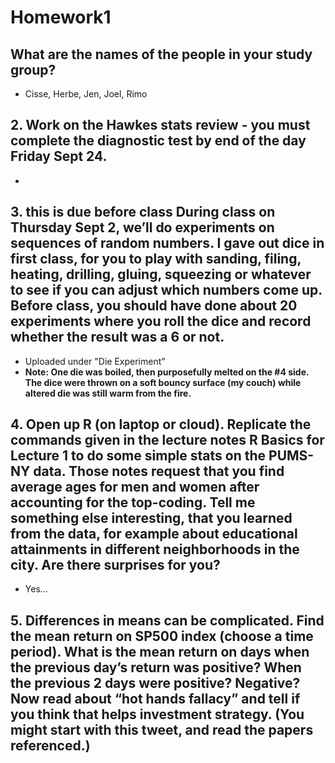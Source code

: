 # Homework1

## What are the names of the people in your study group?
- Cisse, Herbe, Jen, Joel, Rimo

## 2. Work on the Hawkes stats review - you must complete the diagnostic test by end of the day Friday Sept 24. 
- 

## 3.  this is due before class During class on Thursday Sept 2, we’ll do experiments on sequences of random numbers. I gave out dice in first class, for you to play with sanding, filing, heating, drilling, gluing, squeezing or whatever to see if you can adjust which numbers come up. Before class, you should have done about 20 experiments where you roll the dice and record whether the result was a 6 or not.
- Uploaded under "Die Experiment" 
- __Note: One die was boiled, then purposefully melted on the #4 side. The dice were thrown on a soft bouncy surface (my couch) while altered die was still warm from the fire.__

## 4. Open up R (on laptop or cloud). Replicate the commands given in the lecture notes R Basics for Lecture 1 to do some simple stats on the PUMS-NY data. Those notes request that you find average ages for men and women after accounting for the top-coding. Tell me something else interesting, that you learned from the data, for example about educational attainments in different neighborhoods in the city. Are there surprises for you?

- Yes...


## 5. Differences in means can be complicated. Find the mean return on SP500 index (choose a time period). What is the mean return on days when the previous day’s return was positive? When the previous 2 days were positive? Negative? Now read about “hot hands fallacy” and tell if you think that helps investment strategy. (You might start with this tweet, and read the papers referenced.)
